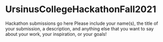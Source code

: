 # UrsinusCollegeHackathonFall2021
Hackathon submissions go here
Please include your name(s), the title of your submission, a description, and anything else that you want to say about your work, your inspiration, or your goals!
